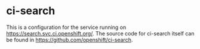 ci-search
===========

This is a configuration for the service running on https://search.svc.ci.openshift.org/.
The source code for ci-search itself can be found in https://github.com/openshift/ci-search.
